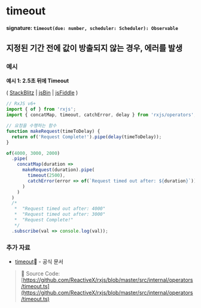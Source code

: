 # timeout

#### signature: `timeout(due: number, scheduler: Scheduler): Observable`

## 지정된 기간 전에 값이 방출되지 않는 경우, 에러를 발생

### 예시

**예시 1: 2.5초 뒤에 Timeout**

\( [StackBlitz](https://stackblitz.com/edit/typescript-eegqyz?file=index.ts&devtoolsheight=100) \| [jsBin](http://jsbin.com/gonakiniho/edit?js,console) \| [jsFiddle](https://jsfiddle.net/btroncone/nr4e1ofy/1/) \)

```javascript
// RxJS v6+
import { of } from 'rxjs';
import { concatMap, timeout, catchError, delay } from 'rxjs/operators';

// 요청을 수행하는 함수
function makeRequest(timeToDelay) {
  return of('Request Complete!').pipe(delay(timeToDelay));
}

of(4000, 3000, 2000)
  .pipe(
    concatMap(duration =>
      makeRequest(duration).pipe(
        timeout(2500),
        catchError(error => of(`Request timed out after: ${duration}`))
      )
    )
  )
  /*
   *  "Request timed out after: 4000"
   *  "Request timed out after: 3000"
   *  "Request Complete!"
   */
  .subscribe(val => console.log(val));
```

### 추가 자료

* [timeout](https://rxjs.dev/api/operators/timeout)📰 - 공식 문서

> 📂 Source Code: [https://github.com/ReactiveX/rxjs/blob/master/src/internal/operators/timeout.ts](https://github.com/ReactiveX/rxjs/blob/master/src/internal/operators/timeout.ts)

